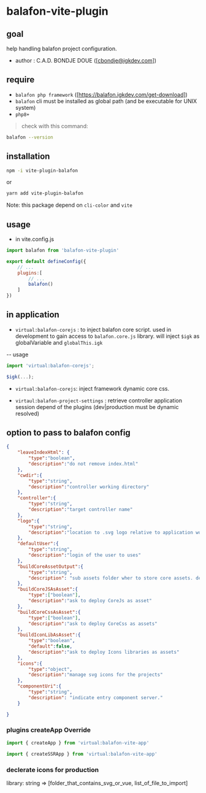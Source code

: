 # balafon-vite-plugin

## goal
help handling balafon project configuration. 

- author : C.A.D. BONDJE DOUE ([cbondje@igkdev.com])

## require

- `balafon php framework` ([https://balafon.igkdev.com/get-download])
- `balafon` cli must be installed as global path (and be executable for UNIX system)
- `php8+`

> check with this command:

```bash
balafon --version
```

## installation 

```bash
npm -i vite-plugin-balafon
```
or 
```bash
yarn add vite-plugin-balafon
```

Note: this package depend on `cli-color` and `vite`

## usage
- in vite.config.js

```js
import balafon from 'balafon-vite-plugin'

export default defineConfig({
    // ...
    plugins:[
        // ...
        balafon()
    ]
})

```


## in application 

- `virtual:balafon-corejs` : to inject balafon core script. used in development to gain access to `balafon.core.js` library. will inject `$igk` as globalVariable and `globalThis.igk`

-- usage
```js
import 'virtual:balafon-corejs';

$igk(...);
```
- `virtual:balafon-corejs`: inject framework dynamic core css.

- `virtaul:balafon-project-settings` : retrieve controller application session depend of the plugins (dev|production must be dynamic resolved)




## option to pass to balafon config
```json
{
    "leaveIndexHtml": {
        "type":"boolean",
        "description":"do not remove index.html"
    },
    "cwdir":{
        "type":"string",
        "description":"controller working directory"
    },
    "controller":{
        "type":"string",
        "description":"target controller name"
    },
    "logo":{
        "type":"string",
        "description":"location to .svg logo relative to application working directory to be included "
    },
    "defaultUser":{
        "type":"string",
        "description":"login of the user to uses"
    },
    "buildCoreAssetOutput":{
        "type":"string",
        "description": "sub assets folder wher to store core assets. default will be \"balafon/\""
    },
    "buildCoreJSAsAsset":{
        "type":["boolean"],
        "description":"ask to deploy CoreJs as asset"
    },
    "buildCoreCssAsAsset":{
        "type":["boolean"],
        "description":"ask to deploy CoreCss as assets"
    },
    "buildIconLibAsAsset":{
        "type":"boolean",
        "default":false,
        "description":"ask to deploy Icons libraries as assets"
    },
    "icons":{
        "type":"object",
        "description":"manage svg icons for the projects"
    },
    "componentUri":{
        "type":"string",
        "description": "indicate entry component server."
    }

}
```


### plugins createApp Override
```js
import { createApp } from 'virtual:balafon-vite-app'
```


```js
import { createSSRApp } from 'virtual:balafon-vite-app'
```


### declerate icons for production 

library: string => [folder_that_contains_svg_or_vue, list_of_file_to_import] 

